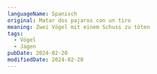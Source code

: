 ```yaml
---
languageName: Spanisch
original: Matar dos pajaros con un tiro
meaning: Zwei Vögel mit einem Schuss zu töten
tags:
  - Vögel
  - Jagen
pubDate: 2024-02-20
modifiedDate: 2024-02-20
---
```

